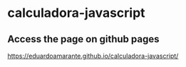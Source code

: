 # calculadora-javascript

## Access the page on github pages
https://eduardoamarante.github.io/calculadora-javascript/
